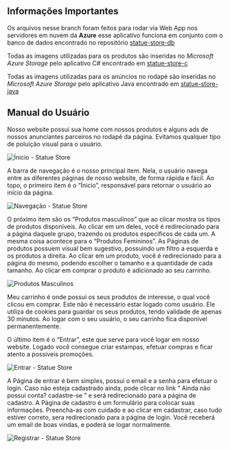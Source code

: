 ## Informações Importantes

Os arquivos nesse branch foram feitos para rodar via Web App nos servidores em nuvem da **Azure** esse aplicativo funciona em conjunto com o banco de dados encontrado no repositório [statue-store-db](https://github.com/EspetacularGus/statue-store-db)

Todas as imagens utilizadas para os produtos são inseridas no *Microsoft Azure Storage* pelo aplicativo C# encontrado em [statue-store-c](https://github.com/EspetacularGus/statue-store-c)

Todas as imagens utilizadas para os anúncios no rodapé são inseridas no *Microsoft Azure Storage* pelo aplicativo Java encontrado em [statue-store-java](https://github.com/EspetacularGus/statue-store-java)

## Manual do Usuário

Nosso website possui sua home com nossos produtos e alguns ads de nossos anunciantes
parceiros no rodapé da página. Evitamos qualquer tipo de poluição visual para
o usuário.

![Ínicio - Statue Store](https://user-images.githubusercontent.com/59635709/72034286-552f1c00-3273-11ea-8b06-23b9170b98ab.png)

A barra de navegação é o nosso principal item. Nela, o usuário navega entre as
diferentes páginas de nosso website, de forma rápida e fácil.
Ao topo, o primeiro item é o “Ínicio”, responsável para retornar o usuário ao início da
página.

![Navegação - Statue Store](https://user-images.githubusercontent.com/59635709/72034474-d5ee1800-3273-11ea-9dd5-b77079d37080.png)

O próximo item são os “Produtos masculinos” que ao clicar mostra os tipos
de produtos disponíveis. Ao clicar em um deles, você é redirecionado para a página
daquele grupo, trazendo os produtos específicos de cada um. A mesma coisa
acontece para o “Produtos Femininos”. As Páginas de produtos possuem visual bem
sugestivo, possuindo um filtro a esquerda e os produtos a direita. Ao clicar em um
produto, você é redirecionado para a página do mesmo, podendo escolher o
tamanho e a quantidade de cada tamanho. Ao clicar em comprar o produto é
adicionado ao seu carrinho.

![Produtos Masculinos](https://user-images.githubusercontent.com/59635709/72035143-cc65af80-3275-11ea-94ce-962b724a16fa.png)

Meu carrinho é onde possui os seus produtos de interesse, o qual você clicou
em comprar. Este não é necessário estar logado como usuário. Ele utiliza de
cookies para guardar os seus produtos, tendo validade de apenas 30 minutos. Ao
logar com o seu usuário, o seu carrinho fica disponível permanentemente.

O último item é o “Entrar”, este que serve para você logar em nosso website.
Logado você consegue criar estampas, efetuar compras e ficar atento a possíveis
promoções.

![Entrar - Statue Store](https://user-images.githubusercontent.com/59635709/72034955-4184b500-3275-11ea-91ad-30796f1d52db.png)

A Página de entrar é bem simples, possui o email e a senha para efetuar o
login. Caso não esteja cadastrado ainda, pode clicar no link “ Ainda não possui
conta? cadastre-se ” e será redirecionado para a página de cadastro.
A Página de cadastro é um formulário para colocar suas informações.
Preencha-as com cuidado e ao clicar em cadastrar, caso tudo estiver correto, sera
redirecionado para a página de login. Você receberá um email de boas vindas, e
poderá se logar normalmente.

![Registrar - Statue Store](https://user-images.githubusercontent.com/59635709/72035004-64af6480-3275-11ea-94b7-c7072e90cb80.png)
